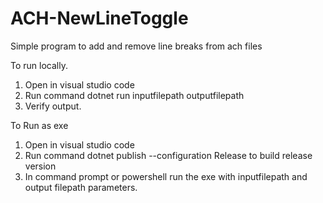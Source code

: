 # ACH-NewLineToggle
Simple program to add and remove line breaks from ach files

To run locally.
1. Open in visual studio code
2. Run command dotnet run inputfilepath outputfilepath
3. Verify output.

To Run as exe
1. Open in visual studio code
2. Run command dotnet publish --configuration Release to build release version
3. In command prompt or powershell run the exe with inputfilepath and output filepath parameters.
